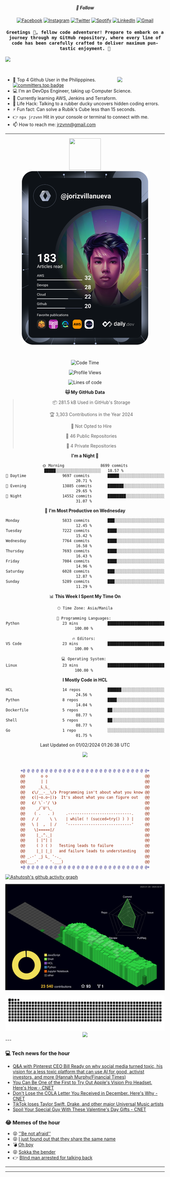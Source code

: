 <h5 align="center">💬 Follow</h5>
<div align="center">

[![Facebook](https://img.shields.io/badge/Facebook-%231877F2.svg?style=for-the-badge&logo=Facebook&logoColor=white)](https://www.facebook.com/Horisyo/)
[![Instagram](https://img.shields.io/badge/Instagram-%23E4405F.svg?style=for-the-badge&logo=Instagram&logoColor=white)](https://www.instagram.com/jrzvnn_/)
[![Twitter](https://img.shields.io/badge/Twitter-%231DA1F2.svg?style=for-the-badge&logo=Twitter&logoColor=white)](https://twitter.com/jrz_studies)
[![Spotify](https://img.shields.io/badge/Spotify-%231ED760.svg?style=for-the-badge&logo=Spotify&logoColor=white)](https://open.spotify.com/user/217td4qrc6mzqjodfalmzjpdi?si=b93099b9078c4ccb)
[![LinkedIn](https://img.shields.io/badge/LinkedIn-%230077B5.svg?style=for-the-badge&logo=LinkedIn&logoColor=white)](https://www.linkedin.com/in/jrz-vnn/)
[![Gmail](https://img.shields.io/badge/Gmail-D14836?style=for-the-badge&logo=gmail&logoColor=white)](mailto:jrzvnn@gmail.com)

</div>
<h4 align="center"><samp>Greetings 👋, fellow code adventurer! Prepare to embark on a journey through my GitHub repository, where every line of code has been carefully crafted to deliver maximum pun-tastic enjoyment. 🚀 </samp></h4>

<!--horizontal divider(gradiant)-->
<img src="https://user-images.githubusercontent.com/73097560/115834477-dbab4500-a447-11eb-908a-139a6edaec5c.gif">

&nbsp; 

<img align='right' src='https://github.com/Rishit-dagli/Rishit-dagli/blob/master/images/octocat-anime.gif' width='150"'>

- 🚀 Top 4 Github User in the Philipppines. [![committers.top badge](https://user-badge.committers.top/philippines/jrzvnn.svg)](https://user-badge.committers.top/philippines/USERNAME)
- 💻 I’m an DevOps Engineer, taking up Computer Science.
- 🤖 Currently learning AWS, Jenkins and Terraform.
- 🎯 Life Hack: Talking to a rubber ducky uncovers hidden coding errors.
- ⚡ Fun fact: Can solve a Rubik's Cube less than 15 seconds.
- 👉 `npx jrzvnn` Hit in your console or terminal to connect with me.
- 📫 How to reach me: jrzvnn@gmail.com

---

<!--🖼️OCTOCAT-->
<p align="center">

<img src="https://media.giphy.com/media/IP7sarl7C5lSFCw9rG/giphy.gif"  width="100px" height="100px">
<br />
<a href="https://app.daily.dev/jorizvillanueva"><img src="https://github.com/jrzvnn/jrzvnn/blob/main/devcard.svg" width="400" alt="Joriz Dev Card"/></a>
</p>

<br />
<div align="center">

<!--START_SECTION:waka-->
![Code Time](http://img.shields.io/badge/Code%20Time-244%20hrs%2018%20mins-blue)

![Profile Views](http://img.shields.io/badge/Profile%20Views-24-blue)

![Lines of code](https://img.shields.io/badge/From%20Hello%20World%20I%27ve%20Written-1.6%20million%20lines%20of%20code-blue)

**🐱 My GitHub Data** 

> 📦 281.5 kB Used in GitHub's Storage 
 > 
> 🏆 3,303 Contributions in the Year 2024
 > 
> 🚫 Not Opted to Hire
 > 
> 📜 46 Public Repositories 
 > 
> 🔑 4 Private Repositories 
 > 
**I'm a Night 🦉** 

```text
🌞 Morning                8699 commits        █████░░░░░░░░░░░░░░░░░░░░   18.57 % 
🌆 Daytime                9697 commits        █████░░░░░░░░░░░░░░░░░░░░   20.71 % 
🌃 Evening                13885 commits       ███████░░░░░░░░░░░░░░░░░░   29.65 % 
🌙 Night                  14552 commits       ████████░░░░░░░░░░░░░░░░░   31.07 % 
```
📅 **I'm Most Productive on Wednesday** 

```text
Monday                   5833 commits        ███░░░░░░░░░░░░░░░░░░░░░░   12.45 % 
Tuesday                  7222 commits        ████░░░░░░░░░░░░░░░░░░░░░   15.42 % 
Wednesday                7764 commits        ████░░░░░░░░░░░░░░░░░░░░░   16.58 % 
Thursday                 7693 commits        ████░░░░░░░░░░░░░░░░░░░░░   16.43 % 
Friday                   7004 commits        ████░░░░░░░░░░░░░░░░░░░░░   14.96 % 
Saturday                 6028 commits        ███░░░░░░░░░░░░░░░░░░░░░░   12.87 % 
Sunday                   5289 commits        ███░░░░░░░░░░░░░░░░░░░░░░   11.29 % 
```


📊 **This Week I Spent My Time On** 

```text
🕑︎ Time Zone: Asia/Manila

💬 Programming Languages: 
Python                   23 mins             █████████████████████████   100.00 % 

🔥 Editors: 
VS Code                  23 mins             █████████████████████████   100.00 % 

💻 Operating System: 
Linux                    23 mins             █████████████████████████   100.00 % 
```

**I Mostly Code in HCL** 

```text
HCL                      14 repos            ██████░░░░░░░░░░░░░░░░░░░   24.56 % 
Python                   8 repos             ████░░░░░░░░░░░░░░░░░░░░░   14.04 % 
Dockerfile               5 repos             ██░░░░░░░░░░░░░░░░░░░░░░░   08.77 % 
Shell                    5 repos             ██░░░░░░░░░░░░░░░░░░░░░░░   08.77 % 
Go                       1 repo              ░░░░░░░░░░░░░░░░░░░░░░░░░   01.75 % 
```




 Last Updated on 01/02/2024 01:26:38 UTC
<!--END_SECTION:waka-->

<img src="https://wakatime.com/share/@jrzvnn/70a4618c-7cd9-4016-b7b9-eabe75c837ee.svg">

<br />
<br />

```diff
+@ @ @ @ @ @ @ @ @ @ @ @ @ @ @ @ @ @ @ @ @ @ @ @ @ @ @ @+
@@       o o                                           @@
@@       | |                                           @@
@@      _L_L_                                          @@
@@   ❮\/__-__\/❯ Programming isn't about what you know @@
@@   ❮(|~o.o~|)❯  It's about what you can figure out   @@
@@   ❮/ \`-'/ \❯                                       @@
@@     _/`U'\_                                         @@
@@    ( .   . )     .----------------------------.     @@
@@   / /     \ \    | while( ! (succed=try() ) ) |     @@
@@   \ |  ,  | /    '----------------------------'     @@
@@    \|=====|/                                        @@
@@     |_.^._|                                         @@
@@     | |"| |                                         @@
@@     ( ) ( )   Testing leads to failure              @@
@@     |_| |_|   and failure leads to understanding    @@
@@ _.-' _j L_ '-._                                     @@
@@(___.'     '.___)                                    @@
+@ @ @ @ @ @ @ @ @ @ @ @ @ @ @ @ @ @ @ @ @ @ @ @ @ @ @ @+

```

</div>




[![Ashutosh's github activity graph](https://github-readme-activity-graph.vercel.app/graph?username=jrzvnn&theme=github-compact)](https://github.com/ashutosh00710/github-readme-activity-graph)


![svg](profile-3d-contrib/profile-night-green.svg)

<div align="center">
<img src="https://github.com/jrzvnn/jrzvnn/blob/output/github-snake-dark.svg">
</div>

<div align=center>
<img align=center src=https://metrics.lecoq.io/jrzvnn?template=classic&isocalendar=1&languages=1&achievements=1&base=header%2C%20activity%2C%20community%2C%20repositories%2C%20metadata&base.indepth=false&base.hireable=false&base.skip=false&isocalendar=false&isocalendar.duration=full-year&languages=false&languages.limit=8&languages.threshold=0%25&languages.other=false&languages.colors=github&languages.sections=most-used&languages.indepth=false&languages.analysis.timeout=15&languages.analysis.timeout.repositories=7.5&languages.categories=markup%2C%20programming&languages.recent.categories=markup%2C%20programming&languages.recent.load=300&languages.recent.days=14&achievements=false&achievements.threshold=C&achievements.secrets=true&achievements.display=detailed&achievements.limit=0&config.timezone=Asia%2FManila)
</div>
<div align="left">
---

### 💻 Tech news for the hour

<!-- TECH:START -->
 - [Q&amp;A with Pinterest CEO Bill Ready on why social media turned toxic, his vision for a less toxic platform that can use AI for good, activist investors, and more &lpar;Hannah Murphy/Financial Times&rpar;](http://www.techmeme.com/240201/p7#a240201p7)
 - [You Can Be One of the First to Try Out Apple&#39;s Vision Pro Headset. Here&#39;s How     - CNET](https://www.cnet.com/tech/computing/you-can-be-one-of-the-first-to-try-out-apples-vision-pro-headset-heres-how/#ftag=CAD590a51e)
 - [Don&#39;t Lose the COLA Letter You Received in December. Here&#39;s Why     - CNET](https://www.cnet.com/personal-finance/taxes/dont-lose-the-cola-letter-you-received-in-december-heres-why/#ftag=CAD590a51e)
 - [TikTok loses Taylor Swift, Drake, and other major Universal Music artists](https://www.theverge.com/2024/2/1/24057839/umg-pulls-tiktok-music-ai-contract-dispute)
 - [Spoil Your Special Guy With These Valentine&#39;s Day Gifts     - CNET](https://www.cnet.com/news/valentines-gifts-for-him/#ftag=CAD590a51e)<!-- TECH:END -->

### 😂 Memes of the hour

<!-- MEMES:START -->
 - 😝 [&#39;&#39;Be not afraid&#39;&#39;](http://9gag.com/gag/a6qAbA2)
 - 😝 [I just found out that they share the same name](http://9gag.com/gag/a8qByPd)
 - 💣 [Oh boy](http://9gag.com/gag/aA0ox80)
 - 😝 [Sokka the bender](http://9gag.com/gag/aL1yjA5)
 - 👉 [Blind man arrested for talking back](http://9gag.com/gag/anzLbjB)<!-- MEMES:END -->

---

---

